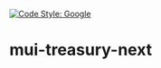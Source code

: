 [![Code Style: Google](https://img.shields.io/badge/code%20style-google-blueviolet.svg)](https://github.com/google/gts)

# mui-treasury-next

